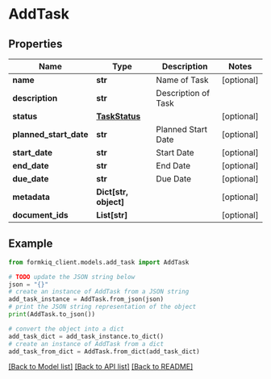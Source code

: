 # AddTask


## Properties

Name | Type | Description | Notes
------------ | ------------- | ------------- | -------------
**name** | **str** | Name of Task | [optional] 
**description** | **str** | Description of Task | 
**status** | [**TaskStatus**](TaskStatus.md) |  | [optional] 
**planned_start_date** | **str** | Planned Start Date | [optional] 
**start_date** | **str** | Start Date | [optional] 
**end_date** | **str** | End Date | [optional] 
**due_date** | **str** | Due Date | [optional] 
**metadata** | **Dict[str, object]** |  | [optional] 
**document_ids** | **List[str]** |  | [optional] 

## Example

```python
from formkiq_client.models.add_task import AddTask

# TODO update the JSON string below
json = "{}"
# create an instance of AddTask from a JSON string
add_task_instance = AddTask.from_json(json)
# print the JSON string representation of the object
print(AddTask.to_json())

# convert the object into a dict
add_task_dict = add_task_instance.to_dict()
# create an instance of AddTask from a dict
add_task_from_dict = AddTask.from_dict(add_task_dict)
```
[[Back to Model list]](../README.md#documentation-for-models) [[Back to API list]](../README.md#documentation-for-api-endpoints) [[Back to README]](../README.md)


